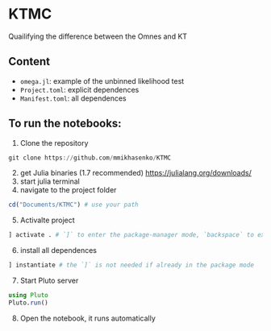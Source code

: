 # KTMC
Quailifying the difference between the Omnes and KT

## Content
 - `omega.jl`: example of the unbinned likelihood test
 - `Project.toml`: explicit dependences
 - `Manifest.toml`: all dependences

## To run the notebooks:
1. Clone the repository
```julia
git clone https://github.com/mmikhasenko/KTMC
```
2. get Julia binaries (1.7 recommended)
https://julialang.org/downloads/
3. start julia terminal
4. navigate to the project folder
```julia
cd("Documents/KTMC") # use your path
```
5. Activalte project
```julia
] activate . # `]` to enter the package-manager mode, `backspace` to exit
```
6. install all dependences
```julia
] instantiate # the `]` is not needed if already in the package mode
```
7. Start Pluto server
```julia
using Pluto
Pluto.run()
```
8. Open the notebook, it runs automatically
